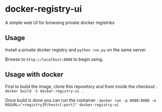 docker-registry-ui
==================

A simple web UI for browsing private docker registries

## Usage

Install a private docker registry and ```python run.py``` on the same server.

Browse to ```http://localhost:8080``` to begin using.

## Usage with docker
First to build the image, clone this repository and from inside the checkout :
`docker build -t docker-registry-ui .` 


Once build is done you can run the container :
`docker run -p 8080:8080 -e REGURL="<registryIP/host>[:port]" docker-registry-ui`
